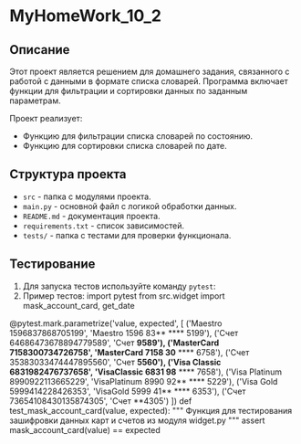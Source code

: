 # MyHomeWork_10_2

## Описание

Этот проект является решением для домашнего задания, связанного с работой с данными в формате списка словарей. Программа включает функции для фильтрации и сортировки данных по заданным параметрам.

Проект реализует:
- Функцию для фильтрации списка словарей по состоянию.
- Функцию для сортировки списка словарей по дате.

## Структура проекта

- `src` - папка с модулями проекта.
- `main.py` - основной файл с логикой обработки данных.
- `README.md` - документация проекта.
- `requirements.txt` - список зависимостей.
- `tests/` - папка с тестами для проверки функционала.

## Тестирование

1. Для запуска тестов используйте команду `pytest`:
2. Пример тестов:
import pytest
from src.widget import mask_account_card, get_date

@pytest.mark.parametrize('value, expected', [
    ('Maestro 1596837868705199', 'Maestro 1596 83** **** 5199'),
    ('Счет 64686473678894779589', 'Счет **9589'),
    ('MasterCard 7158300734726758', 'MasterCard 7158 30** **** 6758'),
    ('Счет 35383033474447895560', 'Счет **5560'),
    ('Visa Classic 6831982476737658', 'VisaClassic 6831 98** **** 7658'),
    ('Visa Platinum 8990922113665229', 'VisaPlatinum 8990 92** **** 5229'),
    ('Visa Gold 5999414228426353', 'VisaGold 5999 41** **** 6353'),
    ('Счет 73654108430135874305', 'Счет **4305')
])
def test_mask_account_card(value, expected):
    """
    Функция для тестирования зашифровки данных карт и счетов из модуля widget.py
    """
    assert mask_account_card(value) == expected
